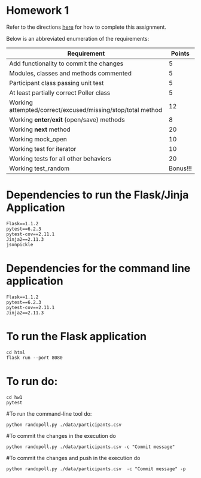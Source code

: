 # Homework 1

Refer to the directions [here](https://site.sds-techx.in/hw1-unit-testing/#0) for how to complete this assignment.

Below is an abbreviated enumeration of the requirements:

| Requirement                                                 | Points
| ----------------------------------------------------------- | -------
| Add functionality to commit the changes                     | 5
| Modules, classes and methods commented                      | 5
| Participant class passing unit test                         | 5
| At least partially correct Poller class                     | 5
| Working attempted/correct/excused/missing/stop/total method | 12
| Working __enter__/__exit__ (open/save) methods              | 8
| Working __next__ method                                     | 20
| Working mock_open                                           | 10
| Working test for iterator                                   | 10
| Working tests for all other behaviors                       | 20
| Working test_random                                         | Bonus!!!

# Dependencies to run the Flask/Jinja Application

```
Flask==1.1.2
pytest==6.2.3
pytest-cov==2.11.1
Jinja2==2.11.3
jsonpickle
```

# Dependencies for the command line application

```
Flask==1.1.2
pytest==6.2.3
pytest-cov==2.11.1
Jinja2==2.11.3
```

# To run the Flask application
```
cd html 
flask run --port 8080
```

# To run do:
```
cd hw1
pytest
```

#To run the command-line tool do:
```
python randopoll.py ./data/participants.csv
```
#To commit the changes in the execution do
```
python randopoll.py ./data/participants.csv -c "Commit message"
```
#To commit the changes and push in the execution do
```
python randopoll.py ./data/participants.csv  -c "Commit message" -p
```